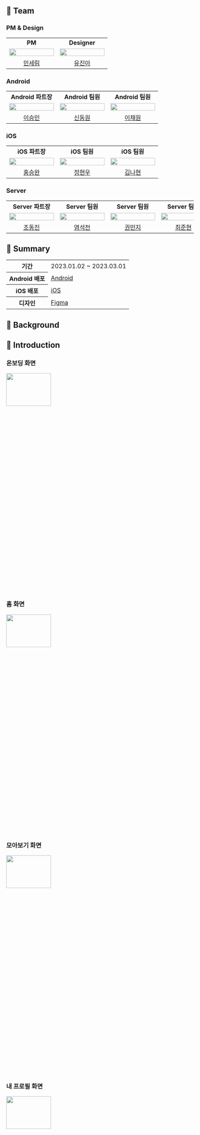 ## 📌 Team
### PM & Design
<table>
  <tr>
    <td align="center" colspan="1">
      <b>PM</b>
    </td>
    <td align="center" colspan="1">
      <b>Designer</b>
    </td>
  </tr>
  <tr>
    <td>
      <img src="https://avatars.githubusercontent.com/u/97885933?v=4" width="120px" height="15%"/>
    </td>
    <td>
      <img src="https://avatars.githubusercontent.com/u/80613652?v=4" width="120px" height="15%"/>
    </td>
  </tr>
  <tr>
    <td align="center">
      <a href="https://github.com/anonymousRecords">
      민세림
      </a>
    </td>
    <td align="center">
      <a href="https://github.com/N3ON210">
      유진아
      </a>
    </td>
  </tr>
</table>

### Android
<table>
  <tr>
    <td align="center" colspan="1">
      <b>Android 파트장</b>
    </td>
    <td align="center" colspan="1">
      <b>Android 팀원</b>
    </td>
    <td align="center" colspan="1">
      <b>Android 팀원</b>
    </td>
  </tr>
  <tr>
    <td>
      <img src="https://avatars.githubusercontent.com/u/112641576?v=4" width="120px" height="15%"/>
    </td>
    <td>
      <img src="https://avatars.githubusercontent.com/u/99808693?v=4" width="120px" height="15%"/>
    </td>
    <td>
      <img src="https://avatars.githubusercontent.com/u/101500670?v=4" width="120px" height="15%"/>
    </td>
  </tr>
  <tr>
    <td align="center">
      <a href="https://github.com/1109min">
      이승민
      </a>
    </td>
    <td align="center">
      <a href="https://github.com/edv-Shin">
      신동원
      </a>
    </td>
    <td align="center">
      <a href="https://github.com/cindy-chaewon">
      이채원
      </a>
    </td>
  </tr>
</table>

### iOS
<table>
  <tr>
    <td align="center" colspan="1">
      <b>iOS 파트장</b>
    </td>
    <td align="center" colspan="1">
      <b>iOS 팀원</b>
    </td>
    <td align="center" colspan="1">
      <b>iOS 팀원</b>
    </td>
  </tr>
  <tr>
    <td>
      <img src="https://avatars.githubusercontent.com/u/66902876?v=4" width="120px" height="15%"/>
    </td>
    <td>
      <img src="https://avatars.githubusercontent.com/u/100191598?v=4" width="120px" height="15%"/>
    </td>
    <td>
      <img src="https://avatars.githubusercontent.com/u/101113025?v=4" width="120px" height="15%"/>
    </td>
  </tr>
  <tr>
    <td align="center">
      <a href="https://github.com/hsw1920">
      홍승완
      </a>
    </td>
    <td align="center">
      <a href="https://github.com/iHyunWoo">
      정현우
      </a>
    </td>
    <td align="center">
      <a href="https://github.com/nahy-512">
      김나현
      </a>
    </td>
  </tr>
</table>

### Server
<table>
  <tr>
    <td align="center" colspan="1">
      <b>Server 파트장</b>
    </td>
    <td align="center" colspan="1">
      <b>Server 팀원</b>
    </td>
    <td align="center" colspan="1">
      <b>Server 팀원</b>
    </td>
    <td align="center" colspan="1">
      <b>Server 팀원</b>
    </td>
  </tr>
  <tr>
    <td>
      <img src="https://avatars.githubusercontent.com/u/88525701?v=4" width="120px" height="15%"/>
    </td>
    <td>
      <img src="https://avatars.githubusercontent.com/u/90550303?v=4" width="120px" height="15%"/>
    </td>
    <td>
      <img src="https://avatars.githubusercontent.com/u/113248329?v=4" width="120px" height="15%"/>
    </td>
    <td>
      <img src="https://avatars.githubusercontent.com/u/48709581?v=4" width="120px" height="15%"/>
    </td>
  </tr>
  <tr>
    <td align="center">
      <a href="https://github.com/Jodongjin">
      조동진
      </a>
    </td>
    <td align="center">
      <a href="https://github.com/seock1000">
      염석천
      </a>
    </td>
    <td align="center">
      <a href="https://github.com/rhatnsdj">
      권민지
      </a>
    </td>
    <td align="center">
      <a href="https://github.com/Cjunhyun">
      최준현
      </a>
    </td>
  </tr>
</table>

## 📌 Summary
<table>
    <tr>
        <th>기간</th>
        <td>2023.01.02 ~ 2023.03.01</td>
    </tr>
    <tr>
        <th>Android 배포</th>
        <td><a href="https://play.google.com/store/apps/details?id=com.garamgaebi.garamgaebi">Android</a></td>
    </tr>
    <tr>
        <th>iOS 배포</th>
        <td><a href="https://apps.apple.com/kr/app/%EA%B0%80%EB%9E%8C%EA%B0%9C%EB%B9%84/id6446202566">iOS</a></td>
    </tr>
    <tr>
        <th>디자인</th>
        <td><a href="https://www.figma.com/file/fqJE4zybsIX49pXQjnjE0l/Untitled?type=design&node-id=0%3A1&mode=design&t=WkQ3bi3RakkSZ7M2-1">Figma</a></td>
    </tr>
</table>

## 📌 Background


## 📌 Introduction
### 온보딩 화면
<img src="https://github.com/LGYPJ/.github/assets/97885933/d7c8f5c9-085c-4c3d-9f1c-2b1f68b16b5c" width="120px" height="15%"/>

### 홈 화면
<img src="https://github.com/LGYPJ/.github/assets/97885933/6b23d3d2-aa01-4ba2-9cf3-8fc23f7f7676" width="120px" height="15%"/>

### 모아보기 화면
<img src="https://github.com/LGYPJ/.github/assets/97885933/823434b7-8c9e-4542-9e87-12e00f2eca53" width="120px" height="15%"/>

### 내 프로필 화면
<img src="https://github.com/LGYPJ/.github/assets/97885933/6d0a9bb8-ab48-4bed-b274-5e856d3c2012" width="120px" height="15%"/>
